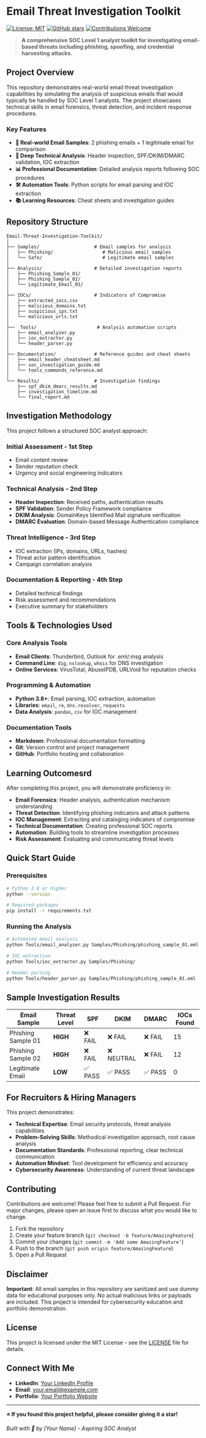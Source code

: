 # Email Threat Investigation Toolkit

[![License: MIT](https://img.shields.io/badge/License-MIT-yellow.svg)](https://opensource.org/licenses/MIT)
[![GitHub stars](https://img.shields.io/github/stars/yourusername/email-threat-investigation-toolkit.svg)](https://github.com/yourusername/email-threat-investigation-toolkit/stargazers)
[![Contributions Welcome](https://img.shields.io/badge/contributions-welcome-brightgreen.svg?style=flat)](https://github.com/yourusername/email-threat-investigation-toolkit/issues)

> **A comprehensive SOC Level 1 analyst toolkit for investigating email-based threats including phishing, spoofing, and credential harvesting attacks.**

## Project Overview

This repository demonstrates real-world email threat investigation capabilities by simulating the analysis of suspicious emails that would typically be handled by SOC Level 1 analysts. The project showcases technical skills in email forensics, threat detection, and incident response procedures.

### Key Features

- **📧 Real-world Email Samples**: 2 phishing emails + 1 legitimate email for comparison
- **🔎 Deep Technical Analysis**: Header inspection, SPF/DKIM/DMARC validation, IOC extraction
- **📊 Professional Documentation**: Detailed analysis reports following SOC procedures
- **🛠️ Automation Tools**: Python scripts for email parsing and IOC extraction
- **📚 Learning Resources**: Cheat sheets and investigation guides

## Repository Structure

```
Email-Threat-Investigation-Toolkit/
│
├── Samples/                    # Email samples for analysis
│   ├── Phishing/                  # Malicious email samples
│   └── Safe/                      # Legitimate email samples
│
├── Analysis/                   # Detailed investigation reports
│   ├── Phishing_Sample_01/
│   ├── Phishing_Sample_02/
│   └── Legitimate_Email_01/
│
├── IOCs/                       # Indicators of Compromise
│   ├── extracted_iocs.csv
│   ├── malicious_domains.txt
│   ├── suspicious_ips.txt
│   └── malicious_urls.txt
│
├──  Tools/                      # Analysis automation scripts
│   ├── email_analyzer.py
│   ├── ioc_extractor.py
│   └── header_parser.py
│
├── Documentation/              # Reference guides and cheat sheets
│   ├── email_header_cheatsheet.md
│   ├── soc_investigation_guide.md
│   └── tools_commands_reference.md
│
└── Results/                    # Investigation findings
    ├── spf_dkim_dmarc_results.md
    ├── investigation_timeline.md
    └── final_report.md
```

## Investigation Methodology

This project follows a structured SOC analyst approach:

### **Initial Assessment** - 1st Step
- Email content review
- Sender reputation check
- Urgency and social engineering indicators

### **Technical Analysis** - 2nd Step
- **Header Inspection**: Received paths, authentication results
- **SPF Validation**: Sender Policy Framework compliance
- **DKIM Analysis**: DomainKeys Identified Mail signature verification
- **DMARC Evaluation**: Domain-based Message Authentication compliance

###  **Threat Intelligence** - 3rd Step
- IOC extraction (IPs, domains, URLs, hashes)
- Threat actor pattern identification
- Campaign correlation analysis

###  **Documentation & Reporting** - 4th Step
- Detailed technical findings
- Risk assessment and recommendations
- Executive summary for stakeholders

## Tools & Technologies Used

### Core Analysis Tools
- **Email Clients**: Thunderbird, Outlook for .eml/.msg analysis
- **Command Line**: `dig`, `nslookup`, `whois` for DNS investigation
- **Online Services**: VirusTotal, AbuseIPDB, URLVoid for reputation checks

### Programming & Automation
- **Python 3.8+**: Email parsing, IOC extraction, automation
- **Libraries**: `email`, `re`, `dns.resolver`, `requests`
- **Data Analysis**: `pandas`, `csv` for IOC management

### Documentation Tools
- **Markdown**: Professional documentation formatting
- **Git**: Version control and project management
- **GitHub**: Portfolio hosting and collaboration

## Learning Outcomesrd

After completing this project, you will demonstrate proficiency in:

- **Email Forensics**: Header analysis, authentication mechanism understanding  
- **Threat Detection**: Identifying phishing indicators and attack patterns  
- **IOC Management**: Extracting and cataloging indicators of compromise  
- **Technical Documentation**: Creating professional SOC reports  
- **Automation**: Building tools to streamline investigation processes  
- **Risk Assessment**: Evaluating and communicating threat levels  

## Quick Start Guide

### Prerequisites
```bash
# Python 3.8 or higher
python --version

# Required packages
pip install -r requirements.txt
```

### Running the Analysis
```bash
# Automated email analysis
python Tools/email_analyzer.py Samples/Phishing/phishing_sample_01.eml

# IOC extraction
python Tools/ioc_extractor.py Samples/Phishing/

# Header parsing
python Tools/header_parser.py Samples/Phishing/phishing_sample_01.eml
```

## Sample Investigation Results

| Email Sample       | Threat Level | SPF    | DKIM      | DMARC  | IOCs Found |
| ------------------ | ------------ | ------ | --------- | ------ | ---------- |
| Phishing Sample 01 | **HIGH**     | ❌ FAIL | ❌ FAIL    | ❌ FAIL | 15         |
| Phishing Sample 02 | **HIGH**     | ❌ FAIL | ❌ NEUTRAL | ❌ FAIL | 12         |
| Legitimate Email   | **LOW**      | ✅ PASS | ✅ PASS    | ✅ PASS | 0          |

## For Recruiters & Hiring Managers

This project demonstrates:

- **Technical Expertise**: Email security protocols, threat analysis capabilities
- **Problem-Solving Skills**: Methodical investigation approach, root cause analysis
- **Documentation Standards**: Professional reporting, clear technical communication
- **Automation Mindset**: Tool development for efficiency and accuracy
- **Cybersecurity Awareness**: Understanding of current threat landscape

## Contributing

Contributions are welcome! Please feel free to submit a Pull Request. For major changes, please open an issue first to discuss what you would like to change.

1. Fork the repository
2. Create your feature branch (`git checkout -b feature/AmazingFeature`)
3. Commit your changes (`git commit -m 'Add some AmazingFeature'`)
4. Push to the branch (`git push origin feature/AmazingFeature`)
5. Open a Pull Request

##  Disclaimer

**Important**: All email samples in this repository are sanitized and use dummy data for educational purposes only. No actual malicious links or payloads are included. This project is intended for cybersecurity education and portfolio demonstration.

## License

This project is licensed under the MIT License - see the [LICENSE](LICENSE) file for details.

## Connect With Me

- **LinkedIn**: [Your LinkedIn Profile](https://linkedin.com/in/yourprofile)
- **Email**: your.email@example.com
- **Portfolio**: [Your Portfolio Website](https://yourportfolio.com)

---

**⭐ If you found this project helpful, please consider giving it a star!**

*Built with 💙 by [Your Name] - Aspiring SOC Analyst*

